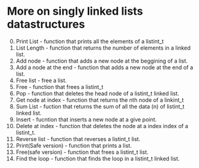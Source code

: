 # More on singly linked lists datastructures
0. Print List - function that prints all the elements of a listint_t
1. List Length - function that returns the number of elements in a linked list.
2. Add node - function that adds a new node at the beggining of a list.
3. Add a node at the end - function that adds a new node at the end of a list.
4. Free list - free a list.
5. Free - function that frees a listint_t
6. Pop - function that deletes the head node of a listint_t linked list.
7. Get node at index - function that returns the nth node of a linkint_t
8. Sum List - fuction that returns the sum of all the data (n) of listint_t linked list.
9. Insert - fucntion that inserts a new node at a give point.
10. Delete at index - function that deletes the node at a index index of a listint_t.
11. Reverse list - function that reverses a listint_t list.
12. Print(Safe version) - function that prints a list.
13. Free(safe version) - function that frees a listint_t list.
14. Find the loop - function that finds the loop in a listint_t linked list.
